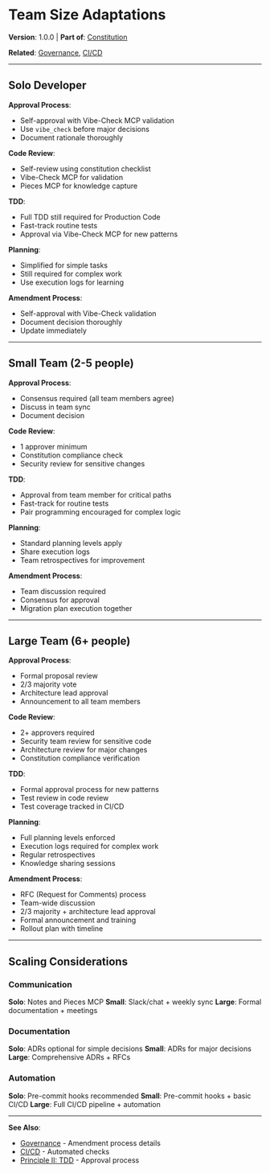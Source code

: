 # Team Size Adaptations

**Version**: 1.0.0 | **Part of**: [Constitution](INDEX.md)

**Related**: [Governance](governance.md), [CI/CD](cicd.md)

---

## Solo Developer

**Approval Process**:
- Self-approval with Vibe-Check MCP validation
- Use `vibe_check` before major decisions
- Document rationale thoroughly

**Code Review**:
- Self-review using constitution checklist
- Vibe-Check MCP for validation
- Pieces MCP for knowledge capture

**TDD**:
- Full TDD still required for Production Code
- Fast-track routine tests
- Approval via Vibe-Check MCP for new patterns

**Planning**:
- Simplified for simple tasks
- Still required for complex work
- Use execution logs for learning

**Amendment Process**:
- Self-approval with Vibe-Check validation
- Document decision thoroughly
- Update immediately

---

## Small Team (2-5 people)

**Approval Process**:
- Consensus required (all team members agree)
- Discuss in team sync
- Document decision

**Code Review**:
- 1 approver minimum
- Constitution compliance check
- Security review for sensitive changes

**TDD**:
- Approval from team member for critical paths
- Fast-track for routine tests
- Pair programming encouraged for complex logic

**Planning**:
- Standard planning levels apply
- Share execution logs
- Team retrospectives for improvement

**Amendment Process**:
- Team discussion required
- Consensus for approval
- Migration plan execution together

---

## Large Team (6+ people)

**Approval Process**:
- Formal proposal review
- 2/3 majority vote
- Architecture lead approval
- Announcement to all team members

**Code Review**:
- 2+ approvers required
- Security team review for sensitive code
- Architecture review for major changes
- Constitution compliance verification

**TDD**:
- Formal approval process for new patterns
- Test review in code review
- Test coverage tracked in CI/CD

**Planning**:
- Full planning levels enforced
- Execution logs required for complex work
- Regular retrospectives
- Knowledge sharing sessions

**Amendment Process**:
- RFC (Request for Comments) process
- Team-wide discussion
- 2/3 majority + architecture lead approval
- Formal announcement and training
- Rollout plan with timeline

---

## Scaling Considerations

### Communication

**Solo**: Notes and Pieces MCP
**Small**: Slack/chat + weekly sync
**Large**: Formal documentation + meetings

### Documentation

**Solo**: ADRs optional for simple decisions
**Small**: ADRs for major decisions
**Large**: Comprehensive ADRs + RFCs

### Automation

**Solo**: Pre-commit hooks recommended
**Small**: Pre-commit hooks + basic CI/CD
**Large**: Full CI/CD pipeline + automation

---

**See Also**:
- [Governance](governance.md) - Amendment process details
- [CI/CD](cicd.md) - Automated checks
- [Principle II: TDD](principles/02-tdd.md) - Approval process
